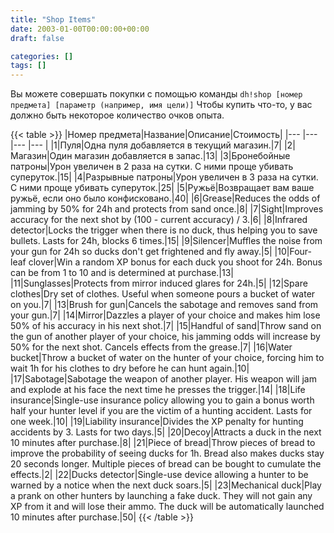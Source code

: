 ```yaml
---
title: "Shop Items"
date: 2003-01-00T00:00:00+00:00
draft: false

categories: []
tags: []
---
```


Вы можете совершать покупки с помощью команды `dh!shop [номер предмета] [параметр (например, имя цели)]`
Чтобы купить что-то, у вас должно быть некоторое количество очков опыта.

{{< table >}}
|Номер предмета|Название|Описание|Стоимость|
|--- |--- |--- |--- |
|1|Пуля|Одна пуля добавляется в текущий магазин.|7|
|2|Магазин|Один магазин добавляется в запас.|13|
|3|Бронебойные патроны|Урон увеличен в 2 раза на сутки. С ними проще убивать суперуток.|15|
|4|Разрывные патроны|Урон увеличен в 3 раза на сутки. С ними проще убивать суперуток.|25|
|5|Ружьё|Возвращает вам ваше ружьё, если оно было конфисковано.|40|
|6|Grease|Reduces the odds of jamming by 50% for 24h and protects from sand once.|8|
|7|Sight|Improves accuracy for the next shot by (100 - current accuracy) / 3.|6|
|8|Infrared detector|Locks the trigger when there is no duck, thus helping you to save bullets. Lasts for 24h, blocks 6 times.|15|
|9|Silencer|Muffles the noise from your gun for 24h so ducks don't get frightened and fly away.|5|
|10|Four-leaf clover|Win a random XP bonus for each duck you shoot for 24h. Bonus can be from 1 to 10 and is determined at purchase.|13|
|11|Sunglasses|Protects from mirror induced glares for 24h.|5|
|12|Spare clothes|Dry set of clothes. Useful when someone pours a bucket of water on you.|7|
|13|Brush for gun|Cancels the sabotage and removes sand from your gun.|7|
|14|Mirror|Dazzles a player of your choice and makes him lose 50% of his accuracy in his next shot.|7|
|15|Handful of sand|Throw sand on the gun of another player of your choice, his jamming odds will increase by 50% for the next shot. Cancels effects from the grease.|7|
|16|Water bucket|Throw a bucket of water on the hunter of your choice, forcing him to wait 1h for his clothes to dry before he can hunt again.|10|
|17|Sabotage|Sabotage the weapon of another player. His weapon will jam and explode at his face the next time he presses the trigger.|14|
|18|Life insurance|Single-use insurance policy allowing you to gain a bonus worth half your hunter level if you are the victim of a hunting accident. Lasts for one week.|10|
|19|Liability insurance|Divides the XP penalty for hunting accidents by 3. Lasts for two days.|5|
|20|Decoy|Attracts a duck in the next 10 minutes after purchase.|8|
|21|Piece of bread|Throw pieces of bread to improve the probability of seeing ducks for 1h. Bread also makes ducks stay 20 seconds longer. Multiple pieces of bread can be bought to cumulate the effects.|2|
|22|Ducks detector|Single-use device allowing a hunter to be warned by a notice when the next duck soars.|5|
|23|Mechanical duck|Play a prank on other hunters by launching a fake duck. They will not gain any XP from it and will lose their ammo. The duck will be automatically launched 10 minutes after purchase.|50|
{{< /table >}}

